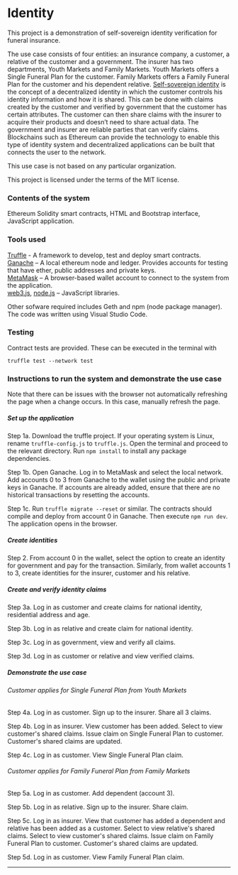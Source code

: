 # Identity

This project is a demonstration of self-sovereign identity verification for funeral insurance. 

The use case consists of four entities: an insurance company, a customer, a relative of the customer and a government. The insurer has two departments, Youth Markets and Family Markets. Youth Markets offers a Single Funeral Plan for the customer. Family Markets offers a Family Funeral Plan for the customer and his dependent relative. [Self-sovereign identity](https://sovrin.org/wp-content/uploads/2018/03/The-Inevitable-Rise-of-Self-Sovereign-Identity.pdf) is the concept of a decentralized identity in which the customer controls his identity information and how it is shared. This can be done with claims created by the customer and verified by government that the customer has certain attributes. The customer can then share claims with the insurer to acquire their products and doesn’t need to share actual data. The government and insurer are reliable parties that can verify claims. Blockchains such as Ethereum can provide the technology to enable this type of identity system and decentralized applications can be built that connects the user to the network.

This use case is not based on any particular organization.

This project is licensed under the terms of the MIT license.

### Contents of the system
Ethereum Solidity smart contracts, HTML and Bootstrap interface, JavaScript application.

### Tools used
[Truffle](https://truffleframework.com/truffle) - A framework to develop, test and deploy smart contracts.  
[Ganache](https://truffleframework.com/ganache) – A local ethereum node and ledger. Provides accounts for testing that have ether, public addresses and private keys.  
[MetaMask](https://metamask.io/) – A browser-based wallet account to connect to the system from the application.  
[web3.js](https://web3js.readthedocs.io/en/1.0/index.html), [node.js](https://nodejs.org/en/) – JavaScript libraries.

Other sofware required includes Geth and npm (node package manager).  
The code was written using Visual Studio Code.

### Testing
Contract tests are provided. These can be executed in the terminal with 

```
truffle test --network test
```

### Instructions to run the system and demonstrate the use case
Note that there can be issues with the browser not automatically refreshing the page when a change occurs. In this case, manually refresh the page.

##### Set up the application

Step 1a. Download the truffle project. If your operating system is Linux, rename `truffle-config.js` to `truffle.js`. Open the terminal and proceed to the relevant directory. Run `npm install` to install any package dependencies.

Step 1b. Open Ganache. Log in to MetaMask and select the local network. Add accounts 0 to 3 from Ganache to the wallet using the public and private keys in Ganache. If accounts are already added, ensure that there are no historical transactions by resetting the accounts.

Step 1c. Run `truffle migrate --reset` or similar. The contracts should compile and deploy from account 0 in Ganache. Then execute `npm run dev`. The application opens in the browser.

##### Create identities

Step 2. From account 0 in the wallet, select the option to create an identity for government and pay for the transaction. Similarly, from wallet accounts 1 to 3, create identities for the insurer, customer and his relative. 

##### Create and verify identity claims

Step 3a. Log in as customer and create claims for national identity, residential address and age.

Step 3b. Log in as relative and create claim for national identity.

Step 3c. Log in as government, view and verify all claims.

Step 3d. Log in as customer or relative and view verified claims.

##### Demonstrate the use case

###### Customer applies for Single Funeral Plan from Youth Markets

Step 4a. Log in as customer. Sign up to the insurer. Share all 3 claims.

Step 4b. Log in as insurer. View customer has been added. Select to view customer's shared claims. Issue claim on Single Funeral Plan to customer. Customer's shared claims are updated.

Step 4c. Log in as customer. View Single Funeral Plan claim.

###### Customer applies for Family Funeral Plan from Family Markets

Step 5a. Log in as customer. Add dependent (account 3).

Step 5b. Log in as relative. Sign up to the insurer. Share claim.

Step 5c. Log in as insurer. View that customer has added a dependent and relative has been added as a customer. Select to view relative's shared claims. Select to view customer's shared claims. Issue claim on Family Funeral Plan to customer. Customer's shared claims are updated.

Step 5d. Log in as customer. View Family Funeral Plan claim.

----------
